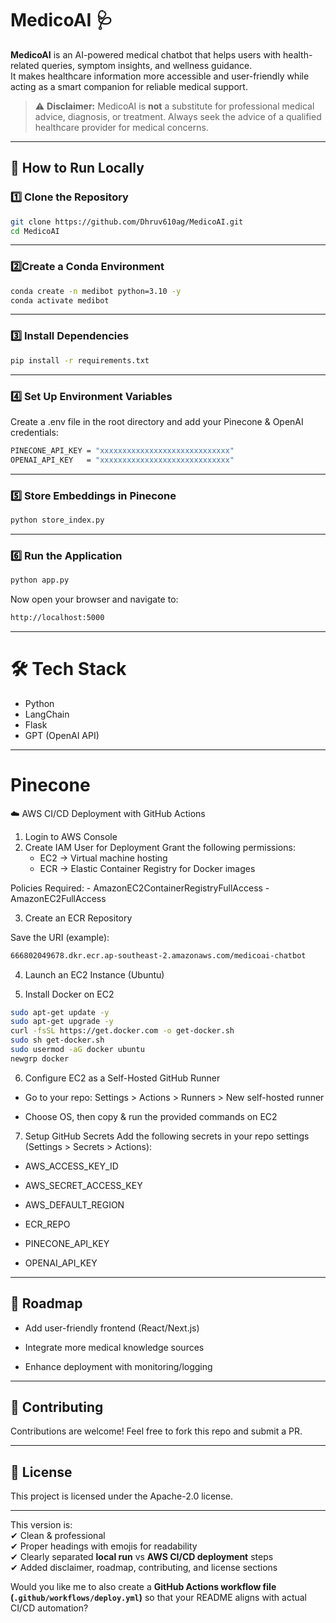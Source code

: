 # MedicoAI 🩺

**MedicoAI** is an AI-powered medical chatbot that helps users with health-related queries, symptom insights, and wellness guidance.  
It makes healthcare information more accessible and user-friendly while acting as a smart companion for reliable medical support.  

> ⚠️ **Disclaimer:** MedicoAI is **not** a substitute for professional medical advice, diagnosis, or treatment. Always seek the advice of a qualified healthcare provider for medical concerns.

---

## 🚀 How to Run Locally

### 1️⃣ Clone the Repository

```bash
git clone https://github.com/Dhruv610ag/MedicoAI.git
cd MedicoAI
```

---

### 2️⃣Create a Conda Environment

```bash
conda create -n medibot python=3.10 -y
conda activate medibot
```

---

### 3️⃣ Install Dependencies

```bash
pip install -r requirements.txt
```

---

### 4️⃣ Set Up Environment Variables

Create a .env file in the root directory and add your Pinecone & OpenAI credentials:

```bash
PINECONE_API_KEY = "xxxxxxxxxxxxxxxxxxxxxxxxxxxxx"
OPENAI_API_KEY   = "xxxxxxxxxxxxxxxxxxxxxxxxxxxxx"
```

---

### 5️⃣ Store Embeddings in Pinecone

```bash
python store_index.py
```

---

### 6️⃣ Run the Application

```bash
python app.py
```

Now open your browser and navigate to:

```bash
http://localhost:5000
```

---

# 🛠️ Tech Stack

- Python
- LangChain
- Flask
- GPT (OpenAI API)

---

# Pinecone

☁️ AWS CI/CD Deployment with GitHub Actions

1. Login to AWS Console
2. Create IAM User for Deployment
Grant the following permissions:
    - EC2 → Virtual machine hosting
    - ECR → Elastic Container Registry for Docker images

Policies Required:
    - AmazonEC2ContainerRegistryFullAccess
    - AmazonEC2FullAccess

3. Create an ECR Repository

Save the URI (example):

```bash
666802049678.dkr.ecr.ap-southeast-2.amazonaws.com/medicoai-chatbot
```

4. Launch an EC2 Instance (Ubuntu)

5. Install Docker on EC2

```bash
sudo apt-get update -y
sudo apt-get upgrade -y
curl -fsSL https://get.docker.com -o get-docker.sh
sudo sh get-docker.sh
sudo usermod -aG docker ubuntu
newgrp docker
```

6. Configure EC2 as a Self-Hosted GitHub Runner

- Go to your repo: Settings > Actions > Runners > New self-hosted runner

- Choose OS, then copy & run the provided commands on EC2

7. Setup GitHub Secrets
Add the following secrets in your repo settings (Settings > Secrets > Actions):

- AWS_ACCESS_KEY_ID

- AWS_SECRET_ACCESS_KEY

- AWS_DEFAULT_REGION

- ECR_REPO

- PINECONE_API_KEY

- OPENAI_API_KEY

---

## 📌 Roadmap

- Add user-friendly frontend (React/Next.js)

- Integrate more medical knowledge sources

- Enhance deployment with monitoring/logging

---

## 🤝 Contributing

Contributions are welcome!
Feel free to fork this repo and submit a PR.

---

## 📜 License

This project is licensed under the Apache-2.0 license.

---

This version is:  
✔ Clean & professional  
✔ Proper headings with emojis for readability  
✔ Clearly separated **local run** vs **AWS CI/CD deployment** steps  
✔ Added disclaimer, roadmap, contributing, and license sections  

Would you like me to also create a **GitHub Actions workflow file (`.github/workflows/deploy.yml`)** so that your README aligns with actual CI/CD automation?
